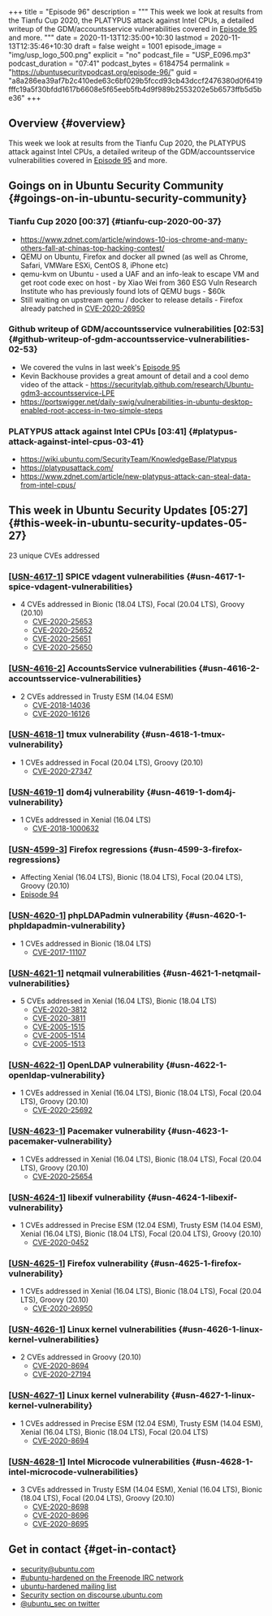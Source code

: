 +++
title = "Episode 96"
description = """
  This week we look at results from the Tianfu Cup 2020, the PLATYPUS attack
  against Intel CPUs, a detailed writeup of the GDM/accountsservice
  vulnerabilities covered in [Episode 95](https://ubuntusecuritypodcast.org/episode-95/) and more.
  """
date = 2020-11-13T12:35:00+10:30
lastmod = 2020-11-13T12:35:46+10:30
draft = false
weight = 1001
episode_image = "img/usp_logo_500.png"
explicit = "no"
podcast_file = "USP_E096.mp3"
podcast_duration = "07:41"
podcast_bytes = 6184754
permalink = "https://ubuntusecuritypodcast.org/episode-96/"
guid = "a8a286ea39af7b2c410ede63c6bf029b5fccd93cb43dccf2476380d0f6419fffc19a5f30bfdd1617b6608e5f65eeb5fb4d9f989b2553202e5b6573ffb5d5be36"
+++

## Overview {#overview}

This week we look at results from the Tianfu Cup 2020, the PLATYPUS attack
against Intel CPUs, a detailed writeup of the GDM/accountsservice
vulnerabilities covered in [Episode 95](https://ubuntusecuritypodcast.org/episode-95/) and more.


## Goings on in Ubuntu Security Community {#goings-on-in-ubuntu-security-community}


### Tianfu Cup 2020 [00:37] {#tianfu-cup-2020-00-37}

-   <https://www.zdnet.com/article/windows-10-ios-chrome-and-many-others-fall-at-chinas-top-hacking-contest/>
-   QEMU on Ubuntu, Firefox and docker all pwned (as well as Chrome, Safari,
    VMWare ESXi, CentOS 8, iPhone etc)
-   qemu-kvm on Ubuntu - used a UAF and an info-leak to escape VM and get
    root code exec on host - by Xiao Wei from 360 ESG Vuln Research Institute
    who has previously found lots of QEMU bugs - $60k
-   Still waiting on upstream qemu / docker to release details - Firefox
    already patched in [CVE-2020-26950](https://people.canonical.com/~ubuntu-security/cve/CVE-2020-26950)


### Github writeup of GDM/accountsservice vulnerabilities [02:53] {#github-writeup-of-gdm-accountsservice-vulnerabilities-02-53}

-   We covered the vulns in last week's [Episode 95](https://ubuntusecuritypodcast.org/episode-95/)
-   Kevin Backhouse provides a great amount of detail and a cool demo video
    of the attack -
    <https://securitylab.github.com/research/Ubuntu-gdm3-accountsservice-LPE>
-   <https://portswigger.net/daily-swig/vulnerabilities-in-ubuntu-desktop-enabled-root-access-in-two-simple-steps>


### PLATYPUS attack against Intel CPUs [03:41] {#platypus-attack-against-intel-cpus-03-41}

-   <https://wiki.ubuntu.com/SecurityTeam/KnowledgeBase/Platypus>
-   <https://platypusattack.com/>
-   <https://www.zdnet.com/article/new-platypus-attack-can-steal-data-from-intel-cpus/>


## This week in Ubuntu Security Updates [05:27] {#this-week-in-ubuntu-security-updates-05-27}

23 unique CVEs addressed


### [[USN-4617-1](https://ubuntu.com/security/notices/USN-4617-1)] SPICE vdagent vulnerabilities {#usn-4617-1-spice-vdagent-vulnerabilities}

-   4 CVEs addressed in Bionic (18.04 LTS), Focal (20.04 LTS), Groovy (20.10)
    -   [CVE-2020-25653](https://people.canonical.com/~ubuntu-security/cve/CVE-2020-25653)
    -   [CVE-2020-25652](https://people.canonical.com/~ubuntu-security/cve/CVE-2020-25652)
    -   [CVE-2020-25651](https://people.canonical.com/~ubuntu-security/cve/CVE-2020-25651)
    -   [CVE-2020-25650](https://people.canonical.com/~ubuntu-security/cve/CVE-2020-25650)


### [[USN-4616-2](https://ubuntu.com/security/notices/USN-4616-2)] AccountsService vulnerabilities {#usn-4616-2-accountsservice-vulnerabilities}

-   2 CVEs addressed in Trusty ESM (14.04 ESM)
    -   [CVE-2018-14036](https://people.canonical.com/~ubuntu-security/cve/CVE-2018-14036)
    -   [CVE-2020-16126](https://people.canonical.com/~ubuntu-security/cve/CVE-2020-16126)


### [[USN-4618-1](https://ubuntu.com/security/notices/USN-4618-1)] tmux vulnerability {#usn-4618-1-tmux-vulnerability}

-   1 CVEs addressed in Focal (20.04 LTS), Groovy (20.10)
    -   [CVE-2020-27347](https://people.canonical.com/~ubuntu-security/cve/CVE-2020-27347)


### [[USN-4619-1](https://ubuntu.com/security/notices/USN-4619-1)] dom4j vulnerability {#usn-4619-1-dom4j-vulnerability}

-   1 CVEs addressed in Xenial (16.04 LTS)
    -   [CVE-2018-1000632](https://people.canonical.com/~ubuntu-security/cve/CVE-2018-1000632)


### [[USN-4599-3](https://ubuntu.com/security/notices/USN-4599-3)] Firefox regressions {#usn-4599-3-firefox-regressions}

-   Affecting Xenial (16.04 LTS), Bionic (18.04 LTS), Focal (20.04 LTS), Groovy (20.10)
-   [Episode 94](https://ubuntusecuritypodcast.org/episode-94/)


### [[USN-4620-1](https://ubuntu.com/security/notices/USN-4620-1)] phpLDAPadmin vulnerability {#usn-4620-1-phpldapadmin-vulnerability}

-   1 CVEs addressed in Bionic (18.04 LTS)
    -   [CVE-2017-11107](https://people.canonical.com/~ubuntu-security/cve/CVE-2017-11107)


### [[USN-4621-1](https://ubuntu.com/security/notices/USN-4621-1)] netqmail vulnerabilities {#usn-4621-1-netqmail-vulnerabilities}

-   5 CVEs addressed in Xenial (16.04 LTS), Bionic (18.04 LTS)
    -   [CVE-2020-3812](https://people.canonical.com/~ubuntu-security/cve/CVE-2020-3812)
    -   [CVE-2020-3811](https://people.canonical.com/~ubuntu-security/cve/CVE-2020-3811)
    -   [CVE-2005-1515](https://people.canonical.com/~ubuntu-security/cve/CVE-2005-1515)
    -   [CVE-2005-1514](https://people.canonical.com/~ubuntu-security/cve/CVE-2005-1514)
    -   [CVE-2005-1513](https://people.canonical.com/~ubuntu-security/cve/CVE-2005-1513)


### [[USN-4622-1](https://ubuntu.com/security/notices/USN-4622-1)] OpenLDAP vulnerability {#usn-4622-1-openldap-vulnerability}

-   1 CVEs addressed in Xenial (16.04 LTS), Bionic (18.04 LTS), Focal (20.04 LTS), Groovy (20.10)
    -   [CVE-2020-25692](https://people.canonical.com/~ubuntu-security/cve/CVE-2020-25692)


### [[USN-4623-1](https://ubuntu.com/security/notices/USN-4623-1)] Pacemaker vulnerability {#usn-4623-1-pacemaker-vulnerability}

-   1 CVEs addressed in Xenial (16.04 LTS), Bionic (18.04 LTS), Focal (20.04 LTS), Groovy (20.10)
    -   [CVE-2020-25654](https://people.canonical.com/~ubuntu-security/cve/CVE-2020-25654)


### [[USN-4624-1](https://ubuntu.com/security/notices/USN-4624-1)] libexif vulnerability {#usn-4624-1-libexif-vulnerability}

-   1 CVEs addressed in Precise ESM (12.04 ESM), Trusty ESM (14.04 ESM), Xenial (16.04 LTS), Bionic (18.04 LTS), Focal (20.04 LTS), Groovy (20.10)
    -   [CVE-2020-0452](https://people.canonical.com/~ubuntu-security/cve/CVE-2020-0452)


### [[USN-4625-1](https://ubuntu.com/security/notices/USN-4625-1)] Firefox vulnerability {#usn-4625-1-firefox-vulnerability}

-   1 CVEs addressed in Xenial (16.04 LTS), Bionic (18.04 LTS), Focal (20.04 LTS), Groovy (20.10)
    -   [CVE-2020-26950](https://people.canonical.com/~ubuntu-security/cve/CVE-2020-26950)


### [[USN-4626-1](https://ubuntu.com/security/notices/USN-4626-1)] Linux kernel vulnerabilities {#usn-4626-1-linux-kernel-vulnerabilities}

-   2 CVEs addressed in Groovy (20.10)
    -   [CVE-2020-8694](https://people.canonical.com/~ubuntu-security/cve/CVE-2020-8694)
    -   [CVE-2020-27194](https://people.canonical.com/~ubuntu-security/cve/CVE-2020-27194)


### [[USN-4627-1](https://ubuntu.com/security/notices/USN-4627-1)] Linux kernel vulnerability {#usn-4627-1-linux-kernel-vulnerability}

-   1 CVEs addressed in Precise ESM (12.04 ESM), Trusty ESM (14.04 ESM), Xenial (16.04 LTS), Bionic (18.04 LTS), Focal (20.04 LTS)
    -   [CVE-2020-8694](https://people.canonical.com/~ubuntu-security/cve/CVE-2020-8694)


### [[USN-4628-1](https://ubuntu.com/security/notices/USN-4628-1)] Intel Microcode vulnerabilities {#usn-4628-1-intel-microcode-vulnerabilities}

-   3 CVEs addressed in Trusty ESM (14.04 ESM), Xenial (16.04 LTS), Bionic (18.04 LTS), Focal (20.04 LTS), Groovy (20.10)
    -   [CVE-2020-8698](https://people.canonical.com/~ubuntu-security/cve/CVE-2020-8698)
    -   [CVE-2020-8696](https://people.canonical.com/~ubuntu-security/cve/CVE-2020-8696)
    -   [CVE-2020-8695](https://people.canonical.com/~ubuntu-security/cve/CVE-2020-8695)


## Get in contact {#get-in-contact}

-   [security@ubuntu.com](mailto:security@ubuntu.com)
-   [#ubuntu-hardened on the Freenode IRC network](http://webchat.freenode.net/#ubuntu-hardened)
-   [ubuntu-hardened mailing list](https://lists.ubuntu.com/mailman/listinfo/ubuntu-hardened)
-   [Security section on discourse.ubuntu.com](https://discourse.ubuntu.com/c/security)
-   [@ubuntu\_sec on twitter](https://twitter.com/ubuntu%5Fsec)
